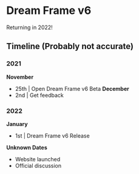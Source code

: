 # Dream Frame v6
Returning in 2022!

## Timeline (Probably not accurate)
### 2021
**November**
 - 25th | Open Dream Frame v6 Beta
**December**
 - 2nd | Get feedback
### 2022
**January**
 - 1st | Dream Frame v6 Release

**Unknown Dates**
 - Website launched
 - Official discussion
